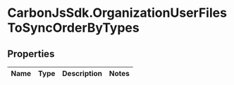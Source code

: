 # CarbonJsSdk.OrganizationUserFilesToSyncOrderByTypes

## Properties

Name | Type | Description | Notes
------------ | ------------- | ------------- | -------------


